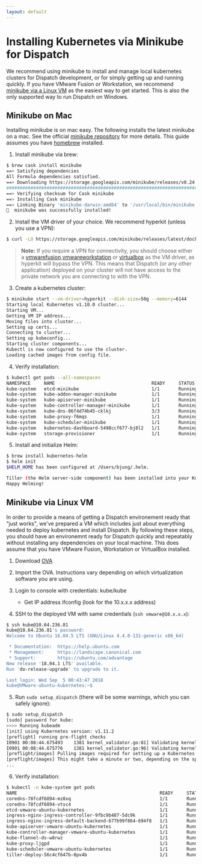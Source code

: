 ```yaml
---
layout: default
---
```

# Installing Kubernetes via Minikube for Dispatch

We recommend using minikube to install and manage local kubernetes clusters for Dispatch development, or for simply
getting up and running quickly. If you have VMware Fusion or Workstation, we recommend [minikube via a Linux
VM](#minikube_via_linux_vm) as the easiest way to get started.  This is also the only supported way to run Dispatch on
Windows.

## Minikube on Mac

Installing minikube is on mac easy.  The following installs the latest minikube on a mac.  See the official [minikube
repository](https://github.com/kubernetes/minikube) for more details.  This guide assumes you have
[homebrew](https://brew.sh) installed.

1. Install minikube via brew:

```bash
$ brew cask install minikube
==> Satisfying dependencies
All Formula dependencies satisfied.
==> Downloading https://storage.googleapis.com/minikube/releases/v0.24.1/minikube-darwin-amd64
######################################################################## 100.0%
==> Verifying checksum for Cask minikube
==> Installing Cask minikube
==> Linking Binary 'minikube-darwin-amd64' to '/usr/local/bin/minikube'.
🍺  minikube was successfully installed!
```

2. Install the VM driver of your choice.  We recommend hyperkit (unless you use a VPN):

```bash
$ curl -LO https://storage.googleapis.com/minikube/releases/latest/docker-machine-driver-hyperkit && chmod +x docker-machine-driver-hyperkit && sudo mv docker-machine-driver-hyperkit /usr/local/bin/ && sudo chown root:wheel /usr/local/bin/docker-machine-driver-hyperkit && sudo chmod u+s /usr/local/bin/docker-machine-driver-hyperkit
```

> **Note:** If you require a VPN for connectivity, you should choose either a
[vmwarefusion](https://www.vmware.com/products/fusion.html),[vmwareworkstation](https://www.vmware.com/products/workstation-pro.html) or [virtualbox](https://www.virtualbox.org) as the VM
driver, as hyperkit will bypass the VPN.  This means that Dispatch (or any other application) deployed on your cluster
will not have access to the private network you are connecting to with the VPN.

3. Create a kubernetes cluster:

```bash
$ minikube start --vm-driver=hyperkit --disk-size=50g --memory=6144
Starting local Kubernetes v1.10.0 cluster...
Starting VM...
Getting VM IP address...
Moving files into cluster...
Setting up certs...
Connecting to cluster...
Setting up kubeconfig...
Starting cluster components...
Kubectl is now configured to use the cluster.
Loading cached images from config file.
```

4. Verify installation:

```bash
$ kubectl get pods --all-namespaces
NAMESPACE     NAME                                    READY     STATUS    RESTARTS   AGE
kube-system   etcd-minikube                           1/1       Running   0          25s
kube-system   kube-addon-manager-minikube             1/1       Running   0          17s
kube-system   kube-apiserver-minikube                 1/1       Running   0          22s
kube-system   kube-controller-manager-minikube        1/1       Running   0          20s
kube-system   kube-dns-86f4d74b45-cklkj               3/3       Running   0          1m
kube-system   kube-proxy-f6mqs                        1/1       Running   0          1m
kube-system   kube-scheduler-minikube                 1/1       Running   0          28s
kube-system   kubernetes-dashboard-5498ccf677-bj8l2   1/1       Running   0          1m
kube-system   storage-provisioner                     1/1       Running   0          59s
```

5. Install and initialize Helm:

```bash
$ brew install kubernetes-helm
$ helm init
$HELM_HOME has been configured at /Users/bjung/.helm.

Tiller (the Helm server-side component) has been installed into your Kubernetes Cluster.
Happy Helming!
```

## Minikube via Linux VM

In order to provide a means of getting a Dispatch environement ready that "just works", we've prepared a VM which
includes just about everything needed to deploy kubernetes and install Dispatch.  By following these steps, you
should have an environemnt ready for Dispatch quickly and repeatably without installing any dependencies on your
local machine.  This does assume that you have VMware Fusion, Workstation or VirtualBox installed.

1. Download [OVA](https://s3-us-west-2.amazonaws.com/dispatch-imgs/VMware-ubuntu-kubernetes-dispatch.ova)

2. Import the OVA.  Instructions vary depending on which virtualization software you are using.

3. Login to console with credentials: kube/kube
    - Get IP address ifconfig (look for the 10.x.x.x address)

4. SSH to the deployed VM with same credentials (`ssh vmware@10.x.x.x`):

```bash
$ ssh kube@10.64.236.81
kube@10.64.236.81's password:
Welcome to Ubuntu 16.04.5 LTS (GNU/Linux 4.4.0-131-generic x86_64)

 * Documentation:  https://help.ubuntu.com
 * Management:     https://landscape.canonical.com
 * Support:        https://ubuntu.com/advantage
New release '18.04.1 LTS' available.
Run 'do-release-upgrade' to upgrade to it.

Last login: Wed Sep  5 00:43:47 2018
kube@VMware-ubuntu-kubernetes:~$
```

5. Run `sudo setup_dispatch` (there will be some warnings, which you can safely ignore):

```bash
$ sudo setup_dispatch
[sudo] password for kube:
>>>> Running kubeadm
[init] using Kubernetes version: v1.11.2
[preflight] running pre-flight checks
I0901 00:08:44.675493    1381 kernel_validator.go:81] Validating kernel version
I0901 00:08:44.675776    1381 kernel_validator.go:96] Validating kernel config
[preflight/images] Pulling images required for setting up a Kubernetes cluster
[preflight/images] This might take a minute or two, depending on the speed of your internet connection
...
```

6. Verify installation:

```bash
$ kubectl -n kube-system get pods
NAME                                                     READY     STATUS    RESTARTS   AGE
coredns-78fcdf6894-mz8xq                                 1/1       Running   0          7m
coredns-78fcdf6894-vtsc4                                 1/1       Running   0          7m
etcd-vmware-ubuntu-kubernetes                            1/1       Running   0          6m
ingress-nginx-ingress-controller-9fbc9b487-5dc9k         1/1       Running   0          7m
ingress-nginx-ingress-default-backend-677b99f864-694f8   1/1       Running   0          7m
kube-apiserver-vmware-ubuntu-kubernetes                  1/1       Running   0          6m
kube-controller-manager-vmware-ubuntu-kubernetes         1/1       Running   0          6m
kube-flannel-ds-w8rwz                                    1/1       Running   0          7m
kube-proxy-ljgpd                                         1/1       Running   0          7m
kube-scheduler-vmware-ubuntu-kubernetes                  1/1       Running   0          6m
tiller-deploy-56c4cf647b-8pv4b                           1/1       Running   0          7m
```